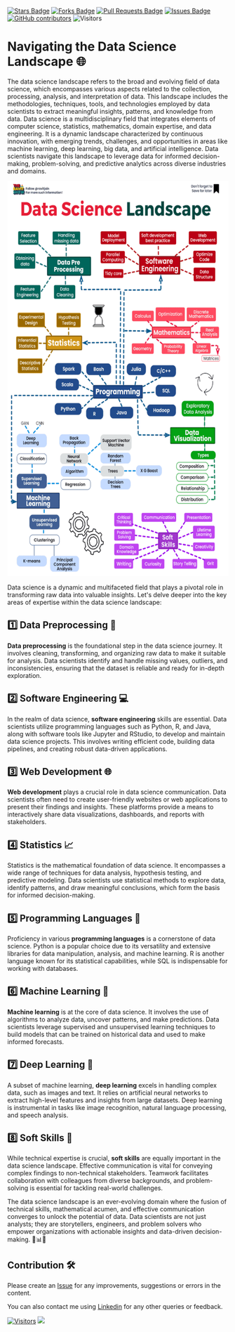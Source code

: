 <a href="https://github.com/drshahizan/BDM/stargazers"><img src="https://img.shields.io/github/stars/drshahizan/BDM" alt="Stars Badge"/></a>
<a href="https://github.com/drshahizan/BDM/network/members"><img src="https://img.shields.io/github/forks/drshahizan/BDM" alt="Forks Badge"/></a>
<a href="https://github.com/drshahizan/BDM/pulls"><img src="https://img.shields.io/github/issues-pr/drshahizan/BDM" alt="Pull Requests Badge"/></a>
<a href="https://github.com/drshahizan/BDM"><img src="https://img.shields.io/github/issues/drshahizan/BDM" alt="Issues Badge"/></a>
<a href="https://github.com/drshahizan/BDM/graphs/contributors"><img alt="GitHub contributors" src="https://img.shields.io/github/contributors/drshahizan/BDM?color=2b9348"></a>
![Visitors](https://api.visitorbadge.io/api/visitors?path=https%3A%2F%2Fgithub.com%2Fdrshahizan%2BDM&labelColor=%23d9e3f0&countColor=%23697689&style=flat)



# Navigating the Data Science Landscape 🌐

The data science landscape refers to the broad and evolving field of data science, which encompasses various aspects related to the collection, processing, analysis, and interpretation of data. This landscape includes the methodologies, techniques, tools, and technologies employed by data scientists to extract meaningful insights, patterns, and knowledge from data. Data science is a multidisciplinary field that integrates elements of computer science, statistics, mathematics, domain expertise, and data engineering. It is a dynamic landscape characterized by continuous innovation, with emerging trends, challenges, and opportunities in areas like machine learning, deep learning, big data, and artificial intelligence. Data scientists navigate this landscape to leverage data for informed decision-making, problem-solving, and predictive analytics across diverse industries and domains.

<p align="center">
<img src="../images/ds_landscape.gif"  height="900" />
</p>

Data science is a dynamic and multifaceted field that plays a pivotal role in transforming raw data into valuable insights. Let's delve deeper into the key areas of expertise within the data science landscape:

## 1️⃣ **Data Preprocessing** 🧹

**Data preprocessing** is the foundational step in the data science journey. It involves cleaning, transforming, and organizing raw data to make it suitable for analysis. Data scientists identify and handle missing values, outliers, and inconsistencies, ensuring that the dataset is reliable and ready for in-depth exploration.

## 2️⃣ **Software Engineering** 💻

In the realm of data science, **software engineering** skills are essential. Data scientists utilize programming languages such as Python, R, and Java, along with software tools like Jupyter and RStudio, to develop and maintain data science projects. This involves writing efficient code, building data pipelines, and creating robust data-driven applications.

## 3️⃣ **Web Development** 🌐

**Web development** plays a crucial role in data science communication. Data scientists often need to create user-friendly websites or web applications to present their findings and insights. These platforms provide a means to interactively share data visualizations, dashboards, and reports with stakeholders.

## 4️⃣ **Statistics** 📈

Statistics is the mathematical foundation of data science. It encompasses a wide range of techniques for data analysis, hypothesis testing, and predictive modeling. Data scientists use statistical methods to explore data, identify patterns, and draw meaningful conclusions, which form the basis for informed decision-making.

## 5️⃣ **Programming Languages** 🐍

Proficiency in various **programming languages** is a cornerstone of data science. Python is a popular choice due to its versatility and extensive libraries for data manipulation, analysis, and machine learning. R is another language known for its statistical capabilities, while SQL is indispensable for working with databases.

## 6️⃣ **Machine Learning** 🤖

**Machine learning** is at the core of data science. It involves the use of algorithms to analyze data, uncover patterns, and make predictions. Data scientists leverage supervised and unsupervised learning techniques to build models that can be trained on historical data and used to make informed forecasts.

## 7️⃣ **Deep Learning** 🧠

A subset of machine learning, **deep learning** excels in handling complex data, such as images and text. It relies on artificial neural networks to extract high-level features and insights from large datasets. Deep learning is instrumental in tasks like image recognition, natural language processing, and speech analysis.

## 8️⃣ **Soft Skills** 🤝

While technical expertise is crucial, **soft skills** are equally important in the data science landscape. Effective communication is vital for conveying complex findings to non-technical stakeholders. Teamwork facilitates collaboration with colleagues from diverse backgrounds, and problem-solving is essential for tackling real-world challenges.

The data science landscape is an ever-evolving domain where the fusion of technical skills, mathematical acumen, and effective communication converges to unlock the potential of data. Data scientists are not just analysts; they are storytellers, engineers, and problem solvers who empower organizations with actionable insights and data-driven decision-making. 🚀📊💡

## Contribution 🛠️
Please create an [Issue](https://github.com/drshahizan/BDM/issues) for any improvements, suggestions or errors in the content.

You can also contact me using [Linkedin](https://www.linkedin.com/in/drshahizan/) for any other queries or feedback.

[![Visitors](https://api.visitorbadge.io/api/visitors?path=https%3A%2F%2Fgithub.com%2Fdrshahizan&labelColor=%23697689&countColor=%23555555&style=plastic)](https://visitorbadge.io/status?path=https%3A%2F%2Fgithub.com%2Fdrshahizan)
![](https://hit.yhype.me/github/profile?user_id=81284918)


